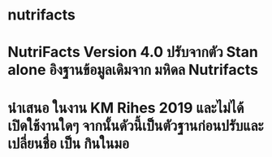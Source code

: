 # nutrifacts
# NutriFacts Version 4.0 ปรับจากตัว Stan alone อิงฐานข้อมูลเดิมจาก มหิดล Nutrifacts 
# นำเสนอ ในงาน KM Rihes 2019 และไม่ได้ เปิดใช้งานใดๆ จากนั้นดัวนี้เป็นตัวฐานก่อนปรับและเปลี่ยนชื่อ เป็น กินในมอ 
